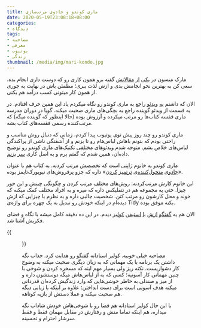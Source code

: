 ```yaml
---
title: ماری کوندو و جادوی مرتب‌سازی
date: 2020-05-19T23:08:18+08:00
categories:
- دیدگاه
tags:
- مصاحبه
- معرفی
- یوتیوب
- زندگی
thumbnail: /media/img/mari-kondo.jpg
---
```


مارک منسون در [یکی](https://markmanson.net/passion) [از](https://markmanson.net/passion) [مقالاتش](https://markmanson.net/passion) گفته برو همون کاری رو که دوست داری انجام بده، سعی کن به بهترین نحو انجامش بدی و ازش لذت ببری؛ مطمئن باش در نهایت یه جوری از همون کار میتونی کسب درآمد هم بکنی.



الان که داشتم [یه](https://www.youtube.com/watch?v=5R1gGCO3MaA) [ویدئو](https://www.youtube.com/watch?v=5R1gGCO3MaA) راجع به ماری کوندو رو نگاه میکردم یاد این همین حرف افتادم. در یه قسمت از ویدئو گوینده راجع به بچگی‌های ماری صحبت میکنه. گویا در دوران مدرسه ماری قفسه کتاب‌ها رو مرتب میکرده و آرزوش بوده (حالا اینطور که گوینده میگه) که مرتب‌کننده رسمی فقسه‌های کتاب بشه.



ماری کوندو رو چند روز پیش توی یوتیوب پیدا کردم، زمانی که دنبال روش مناسب و راحتی بودم که بتونم باهاش لباس‌هام رو تا بزنم و از آشفتگی ناشی از پراکندگی لباس‌های خلاص بشم. متوجه شدم ویدئوهای مختلفی تکنیک‌های ماری کوندو رو توضیح داده‌ان، همین شدم که گفتم برم و به اصل کاری [سر](https://www.youtube.com/watch?v=IjkmqbJTLBM) [بزنم](https://www.youtube.com/watch?v=IjkmqbJTLBM).

ماری کوندو یه خانوم ژاپنی است که تخصصش مرتب کردنه. یه کتاب هم با عنوان «[جادوی](https://www.amazon.com/Life-Changing-Magic-Tidying-Decluttering-Organizing/dp/1607747308) [متحول‌کننده‌ی](https://www.amazon.com/Life-Changing-Magic-Tidying-Decluttering-Organizing/dp/1607747308) [ترتمیز](https://www.amazon.com/Life-Changing-Magic-Tidying-Decluttering-Organizing/dp/1607747308) [کردن](https://www.amazon.com/Life-Changing-Magic-Tidying-Decluttering-Organizing/dp/1607747308)» داره که جزو پرفروش‌های نیویورک‌تایمز بوده.

این خانوم کارش مرتب‌کردنه: روش‌های مختلف مرتب کردن و چگونگی چینش و این جور چیزا. حتی یه مجموعه هم در نتفلیکس داره که میره و به افراد مختلف کمک میکنه که خونه و محل کارشون رو مرتب کنن. شخصیت جالبی داره و به نظرم با چیزایی که ازش دیده‌ام در اینکه خودش رو تبدیل به یک چهره برای واژه‌ی Tidy بکنه موفق بوده.



الان هم یه [گفتگو](https://www.youtube.com/watch?v=f1aBqpF6mwQ) [ازش](https://www.youtube.com/watch?v=f1aBqpF6mwQ) [با](https://www.youtube.com/watch?v=f1aBqpF6mwQ) [استیفن](https://www.youtube.com/watch?v=f1aBqpF6mwQ) [کولبر](https://www.youtube.com/watch?v=f1aBqpF6mwQ) دیدم. در این ده دقیقه کامل میشه با نگاه و فضای فکریش آشنا شد.

{{<figure src="/media/img/kondo-lateshow.jpg">}}

مصاحبه خیلی خوبیه. کولبر استادانه گفتگو رو هدایت کرد. جذاب نگه داشتن یک برنامه با یک مهمانی که به زبان دیگری صحبت میکنه به وضوح کار دشواریست. نکته ریز ولی بسیار مهم اینه که مسخره کردن و شوخی با چنین مهمانی کار آسونیه؛ کسی که به از لباس‌هاش میگه دوستشون داره و از میز و صندلی به خاطر خوشی‌هایی که وارد زندگیش کرده‌ان قدردانی میکنه هدف آسونی است برای دست انداختن؛ علاوه بر اینکه با زبانی دیگه هم صحبت میکنه و عملا دستش از بازیه کوتاهه.

با این حال کولبر استادانه هم فضا رو با شوخی‌هاش خودش شاداب نگه میداره، هم اینکه تماما منش و رفتارش در مقابل مهمان فقط و فقط سرشار احترام و تحسینه.